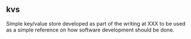 kvs
---

Simple key/value store developed as part of the writing at XXX to be used as a 
simple reference on how software development should be done.
